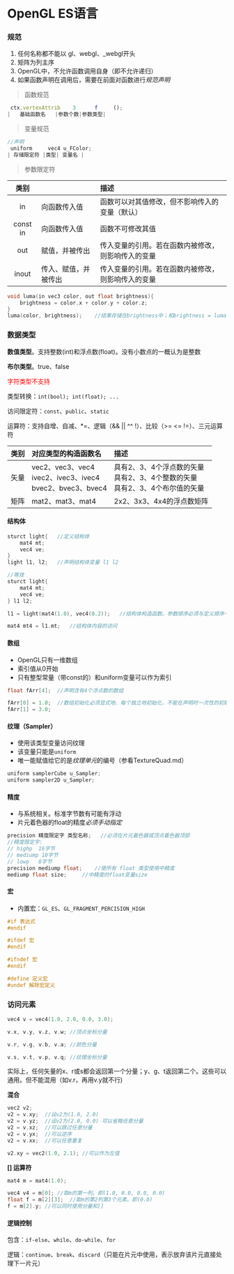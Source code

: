 # OpenGL ES语言

### 规范
1. 任何名称都不能以 gl、webgl、_webgl开头
2. 矩阵为列主序
3. OpenGL中，不允许函数调用自身（即不允许递归）
4. 如果函数声明在调用后，需要在前面对函数进行*规范声明*

> 函数规范

```js
 ctx.vertexAttrib    3      f     ();
|   基础函数名   |参数个数|参数类型|
```

> 变量规范

```js
//声明
 uniform     vec4 u_FColor;
| 存储限定符 |类型| 变量名 |
```

> 参数限定符

|类别||描述|
|:-:|:--|:--|
|in|向函数传入值|函数可以对其值修改，但不影响传入的变量（默认）|
|const in|向函数传入值|函数不可修改其值|
|out|赋值，并被传出|传入变量的引用。若在函数内被修改，则影响传入的变量|
|inout|传入、赋值，并被传出|传入变量的引用。若在函数内被修改，则影响传入的变量|

```c
void luma(in vec3 color, out float brightness){
    brightness = color.x + color.y + color.z;
}
luma(color, brightness);    //结果存储在brightness中；和brightness = luma(color)效果相同
```


### 数据类型
**数值类型**。支持整数(int)和浮点数(float)。没有小数点的一概认为是整数

**布尔类型**。true、false

<span style="color:red;">字符类型不支持</span>

类型转换：`int(bool); int(float); ...`

访问限定符：`const`、`public`、`static`

运算符：支持自增、自减、\*=、逻辑（&& || ^^ !）、比较（>= <= !=）、三元运算符

|类别|对应类型的构造函数名|描述|
|:-:|:--|:--|
|矢量|vec2、vec3、vec4<br/>ivec2、ivec3、ivec4<br/>bvec2、bvec3、bvec4|具有2、3、4个浮点数的矢量<br/>具有2、3、4个整数的矢量<br/>具有2、3、4个布尔值的矢量|
|矩阵|mat2、mat3、mat4|2x2、3x3、4x4的浮点数矩阵

#### 结构体
```c
sturct light{   //定义结构体
    mat4 mt;
    vec4 ve;
}
light l1, l2;   //声明结构体变量 l1 l2

//等效
sturct light{
    mat4 mt;
    vec4 ve;
} l1 l2;

l1 = light(mat4(1.0), vec4(0.2));   //结构体构造函数。参数顺序必须与定义顺序一致

mat4 mt4 = l1.mt;   //结构体内容的访问
```

#### 数组
- OpenGL只有一维数组
- 索引值从0开始
- 只有整型常量（带const的）和uniform变量可以作为索引

```c
float fArr[4];  //声明含有4个浮点数的数组

fArr[0] = 1.0;  //数组初始化必须显式地、每个独立地初始化，不能在声明时一次性的初始化
fArr[1] = 3.0;
```

#### 纹理（Sampler）
- 使用该类型变量访问纹理
- 该变量只能是`uniform`
- 唯一能赋值给它的是*纹理单元*的编号（参看TextureQuad.md）
```c
uniform samplerCube u_Sampler;
uniform sampler2D u_Sampler;
```

#### 精度
- 与系统相关。标准字节数有可能有浮动
- 片元着色器的float的精度*必须手动指定*
```c
precision 精度限定字 类型名称;   //必须在片元着色器或顶点着色器顶部
//精度限定字: 
// highp  16字节
// mediump 10字节
// lowp   8字节
precision mediump float;    //使所有 float 类型使用中精度
mediump float size;     //中精度的float变量size
```

#### 宏
- 内置宏：`GL_ES`、`GL_FRAGMENT_PERCISION_HIGH`
```c
#if 表达式
#endif

#ifdef 宏
#endif

#ifndef 宏
#endif

#define 定义宏
#undef 解除宏定义
```

### 访问元素
```c
vec4 v = vec4(1.0, 2.0, 0.0, 3.0);

v.x, v.y, v.z, v.w; //顶点坐标分量

v.r, v.g, v.b, v.a; //颜色分量

v.s, v.t, v.p, v.q; //纹理坐标分量
```
实际上，任何矢量的x、r或s都会返回第一个分量；y、g、t返回第二个。这些可以通用。但不能混用（如v.r，再用v.y就不行)

**混合**
```c
vec2 v2;
v2 = v.xy;  //设v2为(1.0, 2.0)
v2 = v.yz;  //设v2为(2.0, 0.0) 可以省略任意分量
v2 = v.xz;  //可以跳过任意分量
v2 = v.yx;  //可以逆序
v2 = v.xx;  //可以任意重复

v2.xy = vec2(1.0, 2.1); //可以作为左值
```

**\[\] 运算符**
```c
mat4 m = mat4(1.0);

vec4 v4 = m[0]; //取m的第一列。即(1.0, 0.0, 0.0, 0.0)
float f = m[2][3];  //取m的第2列第3个元素。即(0.0)
f = m[2].y; //可以同时使用分量和[]
```

#### 逻辑控制
包含：`if-else`、`while`、`do-while`、`for`

逻辑：`continue`、`break`、`discard`（只能在片元中使用，表示放弃该片元直接处理下一片元）